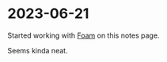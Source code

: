 # 2023-06-21
Started working with [Foam](https://github.com/foambubble/foam) on this notes page.

Seems kinda neat.
